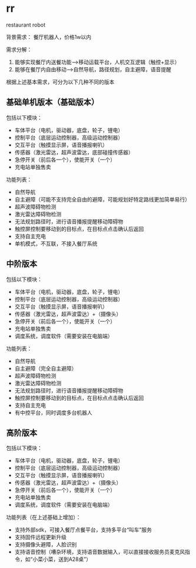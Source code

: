 # rr
restaurant robot

背景需求：
餐厅机器人，价格1w以内

需求分解：

1. 能够实现餐厅内送餐功能-->移动运载平台，人机交互逻辑（触控+显示）
2. 能够在餐厅内自由移动-->自然导航，路径规划，自主避障，语音提醒

根据上述基本需求，可分为以下几种不同的版本

## 基础单机版本（基础版本）
包括以下模块：
- 车体平台（电机，驱动器，底盘，轮子，锂电）
- 控制平台（底层运动控制器，高级运动控制器）
- 交互平台（触摸显示屏，语音播报喇叭）
- 传感器（激光雷达，超声波雷达，底部碰撞传感器）
- 急停开关（前后各一个），使能开关（一个）
- 充电站单独售卖

功能列表：
- 自然导航
- 自主避障（可能不支持完全自由的避障，可能规划好特定路线更加简单易行）
- 超声波障碍物检测
- 激光雷达障碍物检测
- 无法规划路径时，进行语音播报提醒移动障碍物
- 触控屏控制要移动到的目标点，在目标点点击确认后返回
- 支持自主充电
- 单机模式，不互联，不接入餐厅系统

## 中阶版本
包括以下模块：
- 车体平台（电机，驱动器，底盘，轮子，锂电）
- 控制平台（底层运动控制器，高级运动控制器）
- 交互平台（触摸显示屏，语音播报喇叭）
- 传感器（激光雷达，超声波雷达）+（摄像头）
- 急停开关（前后各一个），使能开关（一个）
- 充电站单独售卖
- 调度系统，调度软件（需要安装在电脑端）

功能列表：
- 自然导航
- 自主避障（完全自主避障）
- 超声波障碍物检测
- 激光雷达障碍物检测
- 无法规划路径时，进行语音播报提醒移动障碍物
- 触控屏控制要移动到的目标点，在目标点点击确认后返回
- 支持自主充电
- 有中控平台，同时调度多台机器人



## 高阶版本
包括以下模块：
- 车体平台（电机，驱动器，底盘，轮子，锂电）
- 控制平台（底层运动控制器，高级运动控制器）
- 交互平台（触摸显示屏，语音播报喇叭）
- 传感器（激光雷达，超声波雷达）+（摄像头）
- 急停开关（前后各一个），使能开关（一个）
- 充电站单独售卖
- 调度系统，调度软件（需要安装在电脑端）

功能列表（在上述基础上增加）：
- 支持外部sdk，可接入餐厅点餐平台，支持多平台“叫车”服务
- 支持固件远程更新升级
- 支持摄像头避障，人脸识别
- 支持语音控制（嘈杂环境，支持语音数据输入，可以直接接收服务员麦克风指令，如“小菜小菜，送到A28桌”）




